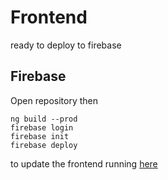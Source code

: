# Frontend

ready to deploy to firebase

## Firebase

Open repository then

```
ng build --prod
firebase login
firebase init
firebase deploy
```

to update the frontend running [here](https://flaskangularfrontend.web.app/)
